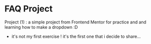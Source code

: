 # FAQ Project
Project (1) : a simple project from Frontend Mentor for practice and and learning how to make a dropdown :D
- it's not my first exercise ! it's the first one that i decide to share...
